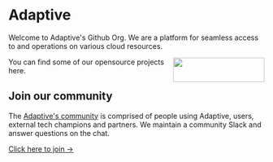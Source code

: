 # Adaptive

Welcome to Adaptive's Github Org. We are a platform for seamless access to and operations on various cloud resources.

 <img  align="right" src="https://adaptive.live/adaptive-logo.png" data-canonical-src="https://adaptive.live/adaptive-logo.png" width="180" height="48" />
 
 You can find some of our opensource projects here.


## Join our community

The [Adaptive's community](
https://join.slack.com/t/adaptivecommunity/shared_invite/zt-1d7y61kc5-ERY7hQnFGvBQEXu9s1JcMQ) is comprised of people using Adaptive, users, external tech champions and partners. We maintain a community Slack and answer questions on the chat.

[Click here to join →](
https://join.slack.com/t/adaptivecommunity/shared_invite/zt-1d7y61kc5-ERY7hQnFGvBQEXu9s1JcMQ)

